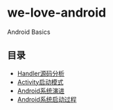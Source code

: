# we-love-android
Android Basics

## 目录
 - [Handler源码分析](2019/share/understand-handler-source.md)
 - [Activity启动模式](2019/share/understanding-activity-launchmode.md)
 - [Android系统演进](2019/share/android-system-evolution.md)
 - [Android系统启动过程](2019/share/android-system-boot.md)
